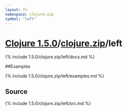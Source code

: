 ```yaml
---
layout: fn
namespace: clojure.zip
symbol: "left"
---
```


# [Clojure 1.5.0](../../)/[clojure.zip](../)/left

{% include 1.5.0/clojure.zip/left/docs.md %}

##Examples

{% include 1.5.0/clojure.zip/left/examples.md %}
## Source
{% include 1.5.0/clojure.zip/left/src.md %}

